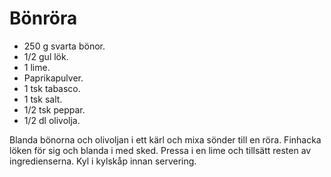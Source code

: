 # Bönröra

* 250 g svarta bönor.
* 1/2 gul lök.
* 1 lime.
* Paprikapulver.
* 1 tsk tabasco.
* 1 tsk salt.
* 1/2 tsk peppar.
* 1/2 dl olivolja.

Blanda bönorna och olivoljan i ett kärl och mixa sönder till en röra. Finhacka löken för sig och blanda i med sked. 
Pressa i en lime och tillsätt resten av ingredienserna. Kyl i kylskåp innan servering.
